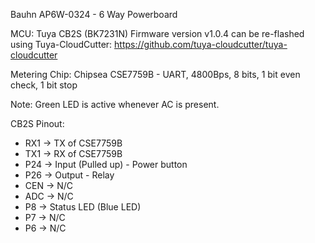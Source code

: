 Bauhn AP6W-0324 - 6 Way Powerboard

MCU: Tuya CB2S (BK7231N)
Firmware version v1.0.4 can be re-flashed using Tuya-CloudCutter: https://github.com/tuya-cloudcutter/tuya-cloudcutter 

Metering Chip: Chipsea CSE7759B
    - UART, 4800Bps, 8 bits, 1 bit even check, 1 bit stop

Note: Green LED is active whenever AC is present.

CB2S Pinout:
* RX1 -> TX of CSE7759B
* TX1 -> RX of CSE7759B
* P24 -> Input (Pulled up) - Power button
* P26 -> Output - Relay
* CEN -> N/C
* ADC -> N/C
* P8 -> Status LED (Blue LED)
* P7 -> N/C
* P6 -> N/C
